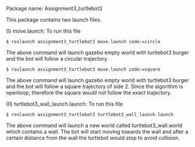 Package name: Assignment3_turtlebot3

This package contains two launch files.

(I) move.launch: To run this file

	$ roslaunch assignment3_turtlebot3 move.launch code:=circle

The above command will launch gazebo empty world with turtlebot3 burger and the bot will follow a circular trajectory.

	$ roslaunch assignment3_turtlebot3 move.launch code:=square

The above command will launch gazebo empty world with turtlebot3 burger and the bot will follow a square trajectory of side 2. Since the algorithm is openloop, therefore the square would not follow the exact trajectory.


(II) turtlebot3_wall_launch.launch: To run this file
 
	$ roslaunch assignment3_turtlebot3 turtlebot3_wall_launch.launch

The above command will launch a new world called turtlebot3_wall.world which contains a wall. The bot will start moving towards the wall and after a certain distance from the wall the turtlebot would stop to avoid collision.



